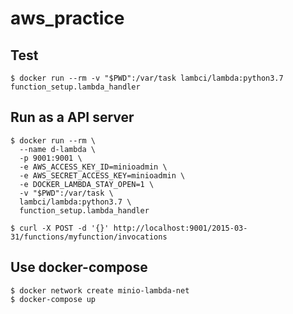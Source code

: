 # aws_practice

## Test

```
$ docker run --rm -v "$PWD":/var/task lambci/lambda:python3.7 function_setup.lambda_handler
```

## Run as a API server

```
$ docker run --rm \
  --name d-lambda \
  -p 9001:9001 \
  -e AWS_ACCESS_KEY_ID=minioadmin \
  -e AWS_SECRET_ACCESS_KEY=minioadmin \
  -e DOCKER_LAMBDA_STAY_OPEN=1 \
  -v "$PWD":/var/task \
  lambci/lambda:python3.7 \
  function_setup.lambda_handler
```


```
$ curl -X POST -d '{}' http://localhost:9001/2015-03-31/functions/myfunction/invocations
```

## Use docker-compose

```
$ docker network create minio-lambda-net
$ docker-compose up
```
